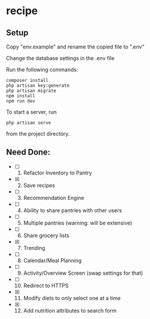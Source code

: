 # recipe

## Setup
Copy "env.example" and rename the copied file to ".env"

Change the database settings in the .env file

Run the following commands:
```
composer install
php artisan key:generate
php artisan migrate
npm install
npm run dev
```


To start a server, run
```
php artisan serve
```
from the project directory.

## Need Done:

- [ ] 1. Refactor Inventory to Pantry
- [x] 2. Save recipes
- [ ] 3. Recommendation Engine
- [ ] 4. Ability to share pantries with other users
- [ ] 5. Multiple pantries (warning: will be extensive)
- [ ] 6. Share grocery lists
- [x] 7. Trending
- [ ] 8. Calendar/Meal Planning
- [ ] 9. Activity/Overview Screen (swap settings for that)
- [ ] 10. Redirect to HTTPS
- [x] 11. Modify diets to only select one at a time
- [x] 12. Add nutrition attributes to search form
